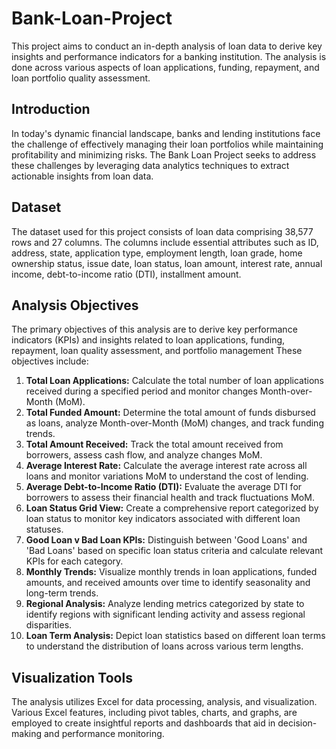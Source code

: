 # Bank-Loan-Project
This project aims to conduct an in-depth analysis of loan data to derive key insights and performance indicators for a banking institution. The analysis is done across various aspects of loan applications, funding, repayment, and loan portfolio quality assessment.

## Introduction
In today's dynamic financial landscape, banks and lending institutions face the challenge of effectively managing their loan portfolios while maintaining profitability and minimizing risks. The Bank Loan Project seeks to address these challenges by leveraging data analytics techniques to extract actionable insights from loan data.

## Dataset
The dataset used for this project consists of loan data comprising 38,577 rows and 27 columns. The columns include essential attributes such as ID, address, state, application type, employment length, loan grade, home ownership status, issue date, loan status, loan amount, interest rate, annual income, debt-to-income ratio (DTI), installment amount.

## Analysis Objectives
The primary objectives of this analysis are to derive key performance indicators (KPIs) and insights related to loan applications, funding, repayment, loan quality assessment, and portfolio management
These objectives include:
1.	**Total Loan Applications:** Calculate the total number of loan applications received during a specified period and monitor changes Month-over-Month (MoM).
2.	**Total Funded Amount:** Determine the total amount of funds disbursed as loans, analyze Month-over-Month (MoM) changes, and track funding trends.
3.	**Total Amount Received:** Track the total amount received from borrowers, assess cash flow, and analyze changes MoM.
4.	**Average Interest Rate:** Calculate the average interest rate across all loans and monitor variations MoM to understand the cost of lending.
5.	**Average Debt-to-Income Ratio (DTI):** Evaluate the average DTI for borrowers to assess their financial health and track fluctuations MoM.
6.	**Loan Status Grid View:** Create a comprehensive report categorized by loan status to monitor key indicators associated with different loan statuses.
7.	**Good Loan v Bad Loan KPIs:** Distinguish between 'Good Loans' and 'Bad Loans' based on specific loan status criteria and calculate relevant KPIs for each category.
8.	**Monthly Trends:** Visualize monthly trends in loan applications, funded amounts, and received amounts over time to identify seasonality and long-term trends.
9.	**Regional Analysis:** Analyze lending metrics categorized by state to identify regions with significant lending activity and assess regional disparities.
10.	**Loan Term Analysis:** Depict loan statistics based on different loan terms to understand the distribution of loans across various term lengths.

## Visualization Tools
The analysis utilizes Excel for data processing, analysis, and visualization. Various Excel features, including pivot tables, charts, and graphs, are employed to create insightful reports and dashboards that aid in decision-making and performance monitoring.

